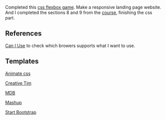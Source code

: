 
Completed this [css flexbox game](https://flexboxfroggy.com/).
Make a responsive landing page website.
And I completed the sections 8 and 9 from the [course](https://www.udemy.com/course/the-complete-web-developer-zero-to-mastery), finishing the css part.

## References
[Can I Use](https://caniuse.com/) to check which browers supports what I want to use.

## Templates

[Animate css](https://daneden.github.io/animate.css/) 

[Creative Tim](https://www.creative-tim.com/)

[MDB](https://zerotomastery.io/resources/)

[Mashup](http://www.mashup-template.com/templates.html)

[Start Bootstrap](https://startbootstrap.com/templates/)
